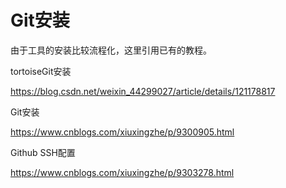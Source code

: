 # Git安装
由于工具的安装比较流程化，这里引用已有的教程。

tortoiseGit安装

https://blog.csdn.net/weixin_44299027/article/details/121178817

Git安装

https://www.cnblogs.com/xiuxingzhe/p/9300905.html

Github SSH配置

https://www.cnblogs.com/xiuxingzhe/p/9303278.html
